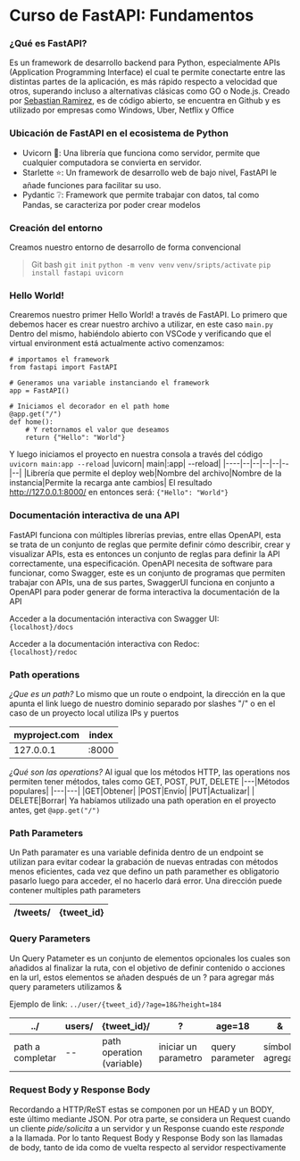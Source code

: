 # Curso de FastAPI: Fundamentos

### ¿Qué es FastAPI?
Es un framework de desarrollo backend para Python, especialmente APIs (Application Programming Interface) el cual te permite conectarte entre las distintas partes de la aplicación, es más rápido respecto a velocidad que otros, superando incluso a alternativas clásicas como GO o Node.js.
Creado por [Sebastian Ramirez](https://twitter.com/tiangolo), es de código abierto, se encuentra en Github y es utilizado por empresas como Windows, Uber, Netflix y Office

### Ubicación de FastAPI en el ecosistema de Python
- Uvicorn 🦄: Una librería que funciona como servidor, permite que cualquier computadora se convierta en servidor.
- Starlette ⭐: Un framework de desarrollo web de bajo nivel, FastAPI le añade funciones para facilitar su uso.
- Pydantic ❔: Framework que permite trabajar con datos, tal como Pandas, se caracteriza por poder crear modelos

### Creación del entorno
Creamos nuestro entorno de desarrollo de forma convencional
> Git bash
> `git init`
> `python -m venv venv`
> `venv/sripts/activate`
> `pip install fastapi uvicorn`

### Hello World!
Crearemos nuestro primer Hello World! a través de FastAPI.
Lo primero que debemos hacer es crear nuestro archivo a utilizar, en este caso `main.py`
Dentro del mismo, habiéndolo abierto con VSCode y verificando que el virtual environment está actualmente activo comenzamos:

```
# importamos el framework
from fastapi import FastAPI

# Generamos una variable instanciando el framework
app = FastAPI()

# Iniciamos el decorador en el path home
@app.get("/")
def home():
    # Y retornamos el valor que deseamos
    return {"Hello": "World"}
```
Y luego iniciamos el proyecto en nuestra consola a través del código
`uvicorn main:app --reload`
|uvicorn| main|:app| --reload|
|----|--|--|--|--|--|--|
|Librería que permite el deploy web|Nombre del archivo|Nombre de la instancia|Permite la recarga ante cambios|
El resultado http://127.0.0.1:8000/ en entonces será:
`{"Hello": "World"}`

### Documentación interactiva de una API
FastAPI funciona con múltiples librerías previas, entre ellas OpenAPI, esta se trata de un conjunto de reglas que permite definir cómo describir, crear y visualizar APIs, esta es entonces un conjunto de reglas para definir la API correctamente, una especificación.
OpenAPI necesita de software para funcionar, como Swagger, este es un conjunto de programas que permiten trabajar con APIs, una de sus partes, SwaggerUI funciona en conjunto a OpenAPI para poder generar de forma interactiva la documentación de la API

Acceder a la documentación interactiva con Swagger UI:  
`{localhost}/docs`  

Acceder a la documentación interactiva con Redoc:  
`{localhost}/redoc`

### Path operations
*¿Que es un path?*
Lo mismo que un route o endpoint, la dirección en la que apunta el link luego de nuestro dominio separado por slashes "/" o en el caso de un proyecto local utiliza IPs y puertos

|myproject.com|index|
|---|---|
|127.0.0.1|:8000|

*¿Qué son las operations?*
Al igual que los métodos HTTP, las operations nos permiten tener métodos, tales como GET, POST, PUT, DELETE
|---|Métodos populares|
|---|---|
|GET|Obtener|
|POST|Envío|
|PUT|Actualizar|
| DELETE|Borrar|
Ya habíamos utilizado una path operation en el proyecto antes, get
`@app.get("/")`

### Path Parameters
Un Path paramater es una variable definida dentro de un endpoint se utilizan para evitar codear la grabación de nuevas entradas con métodos menos eficientes, cada vez que defino un path paramether es obligatorio pasarlo luego para acceder, el no hacerlo dará error.
Una dirección puede contener multiples path parameters

|/tweets/|{tweet_id}|
|---|---|

### Query Parameters
Un Query Patameter es un conjunto de elementos opcionales los cuales son añadidos al finalizar la ruta, con el objetivo de definir contenido o acciones en la url, estos elementos se añaden después de un ? para agregar más query parameters utilizamos &

Ejemplo de link:
`../user/{tweet_id}/?age=18&?height=184`

../|users/|{tweet_id}/|?|age=18|&|height=184|
|--|--|--|--|--|--|--|
|path a completar|--|path operation (variable)|iniciar un parametro|query parameter|símbolo agregar|query parameter|

### Request Body y Response Body
Recordando a HTTP/ReST estas se componen por un HEAD y un BODY, este último mediante JSON.
Por otra parte, se considera un Request cuando un cliente *pide/solicita* a un servidor y un Response cuando este *responde* a la llamada.
Por lo tanto Request Body y Response Body son las llamadas de body, tanto de ida como de vuelta respecto al servidor respectivamente